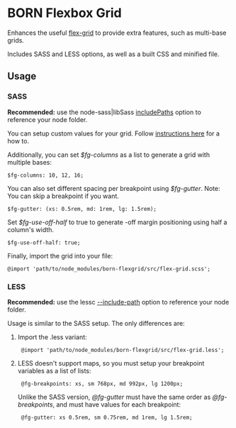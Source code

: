 # BORN Flexbox Grid #

Enhances the useful [flex-grid](http://matthewsimo.github.io/scss-flex-grid/) to provide extra features, such as multi-base grids.

Includes SASS and LESS options, as well as a built CSS and minified file.

## Usage ##

### SASS
**Recommended:** use the node-sass|libSass [includePaths](https://github.com/sass/node-sass#includepaths) option to reference your node folder.

You can setup custom values for your grid. Follow [instructions here](http://matthewsimo.github.io/scss-flex-grid/) for a how to.
		
Additionally, you can set _$fg-columns_ as a list to generate a grid with multiple bases:
   
    $fg-columns: 10, 12, 16;

You can also set different spacing per breakpoint using _$fg-gutter_.
Note: You can skip a breakpoint if you want.
	
    $fg-gutter: (xs: 0.5rem, md: 1rem, lg: 1.5rem);

Set _$fg-use-off-half_ to true to generate -off margin positioning using half a column's width.
	    
    $fg-use-off-half: true;

Finally, import the grid into your file:

	@import 'path/to/node_modules/born-flexgrid/src/flex-grid.scss';
	

### LESS
**Recommended:** use the lessc [--include-path](http://lesscss.org/usage/) option to reference your node folder.

Usage is similar to the SASS setup. The only differences are:

1) Import the .less variant:

        @import 'path/to/node_modules/born-flexgrid/src/flex-grid.less';

2) LESS doesn't support maps, so you must setup your breakpoint variables as a list of lists:
        
        @fg-breakpoints: xs, sm 768px, md 992px, lg 1200px;

	Unlike the SASS version, _@fg-gutter_ must have the same order as _@fg-breakpoints_,
	and must have values for each breakpoint:
	            
        @fg-gutter: xs 0.5rem, sm 0.75rem, md 1rem, lg 1.5rem;